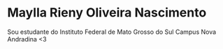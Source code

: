 # Maylla Rieny Oliveira Nascimento

Sou estudante do Instituto Federal de Mato Grosso do Sul Campus Nova Andradina <3
